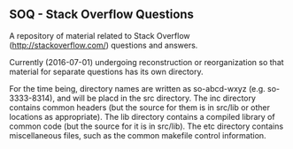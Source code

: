 SOQ - Stack Overflow Questions
------------------------------

A repository of material related to Stack Overflow
(http://stackoverflow.com/) questions and answers.

Currently (2016-07-01) undergoing reconstruction or reorganization so
that material for separate questions has its own directory.

For the time being, directory names are written as so-abcd-wxyz (e.g.
so-3333-8314), and will be placd in the src directory.  The inc
directory contains common headers (but the source for them is in src/lib
or other locations as appropriate).  The lib directory contains a
compiled library of common code (but the source for it is in src/lib).
The etc directory contains miscellaneous files, such as the common
makefile control information.

